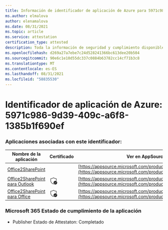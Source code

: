 ```yaml
---
title: Información de identificador de aplicación de Azure para 5971c986-9d39-409c-a6f8-1385b1f690ef
ms.author: elmalova
author: elenamalova
ms.date: 08/31/2021
ms.topic: article
ms.service: attestation
certification_type: attested
description: Toda la información de seguridad y cumplimiento disponible para 5971c986-9d39-409c-a6f8-1385b1f690ef.
ms.openlocfilehash: d269a27a7ebe7c24d528241366bc613dee20b504
ms.sourcegitcommit: 90e6c1e10d55dc337c0884b63782cc14cf71b3c8
ms.translationtype: MT
ms.contentlocale: es-ES
ms.lasthandoff: 08/31/2021
ms.locfileid: "58835530"
---
```

# <a name="azure-app-id-5971c986-9d39-409c-a6f8-1385b1f690ef"></a>Identificador de aplicación de Azure: 5971c986-9d39-409c-a6f8-1385b1f690ef


### <a name="apps-associated-with-this-id"></a>Aplicaciones asociadas con este identificador:
| **Nombre de la aplicación** | **Certificado** | **Ver en AppSource** |
|--------------|---------------|-----------------------|
| [Office2SharePoint](https://docs.microsoft.com/microsoft-365-app-certification/forward/17859280.o2s) |  | [https://appsource.microsoft.com/product/office/17859280.o2s](https://appsource.microsoft.com/product/office/17859280.o2s) |
| [Office2SharePoint para Outlook](https://docs.microsoft.com/microsoft-365-app-certification/forward/WA104380689) | <img alt="Certified application badge" src="../media/certified-badge.png" height="25" width="25" /> | [https://appsource.microsoft.com/product/office/WA104380689](https://appsource.microsoft.com/product/office/WA104380689) |
| [Office2SharePoint para Office](https://docs.microsoft.com/microsoft-365-app-certification/forward/WA104381787) | <img alt="Certified application badge" src="../media/certified-badge.png" height="25" width="25" /> | [https://appsource.microsoft.com/product/office/WA104381787](https://appsource.microsoft.com/product/office/WA104381787) |

### <a name="microsoft-365-app-compliance-status"></a>Microsoft 365 Estado de cumplimiento de la aplicación
- Publisher Estado de Attestaton: Completado
